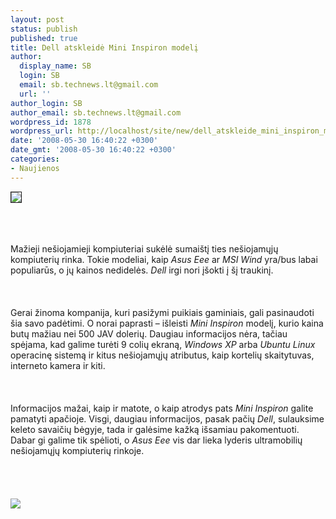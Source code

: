 ```yaml
---
layout: post
status: publish
published: true
title: Dell atskleidė Mini Inspiron modelį
author:
  display_name: SB
  login: SB
  email: sb.technews.lt@gmail.com
  url: ''
author_login: SB
author_email: sb.technews.lt@gmail.com
wordpress_id: 1878
wordpress_url: http://localhost/site/new/dell_atskleide_mini_inspiron_modeli/
date: '2008-05-30 16:40:22 +0300'
date_gmt: '2008-05-30 16:40:22 +0300'
categories:
- Naujienos
---
```

<div class="imgright"><img src="http://tbn0.google.com/images?q=tbn:vDCkrslBpqF2fM:http://blog.kir.com/archives/images/dell_logo020307.jpg" border="1"></div>
<p><br><br />
<br>Mažieji nešiojamieji kompiuteriai sukėlė sumaištį ties nešiojamųjų kompiuterių rinka. Tokie modeliai, kaip <i>Asus Eee</i> ar <i>MSI Wind</i> yra/bus labai populiarūs, o jų kainos nedidelės. <i>Dell</i> irgi nori įšokti į šį traukinį.<br />
<br><br />
<br>Gerai žinoma kompanija, kuri pasižymi puikiais gaminiais, gali pasinaudoti šia savo padėtimi. O norai paprasti – išleisti <i>Mini Inspiron</i> modelį, kurio kaina butų mažiau nei 500 JAV dolerių. Daugiau informacijos nėra, tačiau spėjama, kad galime turėti 9 colių ekraną, <i>Windows XP</i> arba <i>Ubuntu Linux</i> operacinę sistemą ir kitus nešiojamųjų atributus, kaip kortelių skaitytuvas, interneto kamera ir kiti.<br />
<br><br />
<br>Informacijos mažai, kaip ir matote, o kaip atrodys pats <i>Mini Inspiron</i> galite pamatyti apačioje. Visgi, daugiau informacijos, pasak pačių <i>Dell</i>, sulauksime keleto savaičių bėgyje, tada ir galėsime kažką išsamiau pakomentuoti. Dabar gi galime tik spėlioti, o <i>Asus Eee</i> vis dar lieka lyderis ultramobilių nešiojamųjų kompiuterių rinkoje.<br />
<br><br />
<br><br><img src="http://img95.imageshack.us/img95/7683/windowslivewritera97a06vn0.jpg"><br><br />
<br><br />
<br><br />
<br></p>
